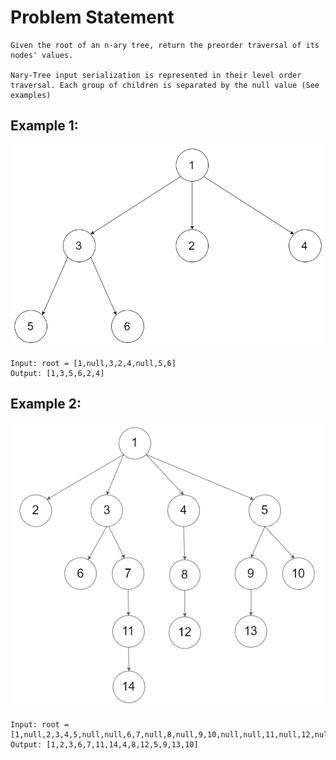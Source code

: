 # Problem Statement
    Given the root of an n-ary tree, return the preorder traversal of its nodes' values.

    Nary-Tree input serialization is represented in their level order traversal. Each group of children is separated by the null value (See examples)




## Example 1:
![img1.png](img1.png)
    
    Input: root = [1,null,3,2,4,null,5,6]
    Output: [1,3,5,6,2,4]

## Example 2:
![img2.png](img2.png)

    Input: root = [1,null,2,3,4,5,null,null,6,7,null,8,null,9,10,null,null,11,null,12,null,13,null,null,14]
    Output: [1,2,3,6,7,11,14,4,8,12,5,9,13,10]
